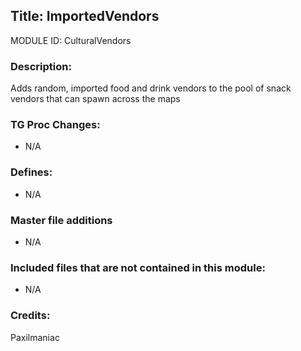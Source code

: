 ## Title: ImportedVendors

MODULE ID: CulturalVendors

### Description:

Adds random, imported food and drink vendors to the pool of snack vendors that can spawn across the maps

### TG Proc Changes:

- N/A

### Defines:

- N/A

### Master file additions

- N/A

### Included files that are not contained in this module:

- N/A

### Credits:
Paxilmaniac
